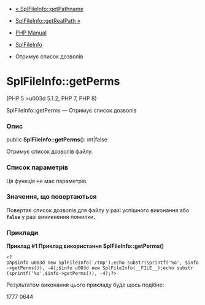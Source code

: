 - [« SplFileInfo::getPathname](splfileinfo.getpathname.md)
- [SplFileInfo::getRealPath »](splfileinfo.getrealpath.md)

- [PHP Manual](index.md)
- [SplFileInfo](class.splfileinfo.md)
- Отримує список дозволів

# SplFileInfo::getPerms

(PHP 5 \>u003d 5.1.2, PHP 7, PHP 8)

SplFileInfo::getPerms — Отримує список дозволів

### Опис

public **SplFileInfo::getPerms**(): int\|false

Отримує список дозволів файлу.

### Список параметрів

Ця функція не має параметрів.

### Значення, що повертаються

Повертає список дозволів для файлу у разі успішного виконання або
**`false`** у разі виникнення помилки.

### Приклади

**Приклад #1 Приклад використання **SplFileInfo::getPerms()****

` <?php$info u003d new SplFileInfo('/tmp');echo substr(sprintf('%o', $info->getPerms()), -4);$info u003d new SplFileInfo(__FILE__);echo substr (sprintf('%o',$info->getPerms()), -4);?> `

Результатом виконання цього прикладу буде щось подібне:

1777
0644
